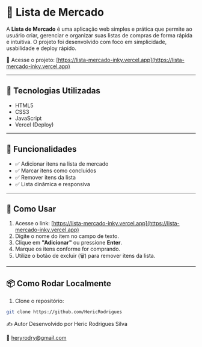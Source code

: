 # 🛒 Lista de Mercado

A **Lista de Mercado** é uma aplicação web simples e prática que permite ao usuário criar, gerenciar e organizar suas listas de compras de forma rápida e intuitiva. O projeto foi desenvolvido com foco em simplicidade, usabilidade e deploy rápido.

🔗 Acesse o projeto: [https://lista-mercado-inky.vercel.app](https://lista-mercado-inky.vercel.app)

---

## 🚀 Tecnologias Utilizadas

- HTML5
- CSS3
- JavaScript
- Vercel (Deploy)

---

## 🧠 Funcionalidades

- ✅ Adicionar itens na lista de mercado
- ✅ Marcar itens como concluídos
- ✅ Remover itens da lista
- ✅ Lista dinâmica e responsiva

---

## 🎯 Como Usar

1. Acesse o link: [https://lista-mercado-inky.vercel.app](https://lista-mercado-inky.vercel.app)
2. Digite o nome do item no campo de texto.
3. Clique em **"Adicionar"** ou pressione **Enter**.
4. Marque os itens conforme for comprando.
5. Utilize o botão de excluir (🗑️) para remover itens da lista.

---

## 📦 Como Rodar Localmente

1. Clone o repositório:
```bash
git clone https://github.com/HericRodrigues

```

✍️ Autor
Desenvolvido por Heric Rodrigues Silva

📧 heryrodry@gmail.com
